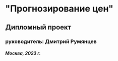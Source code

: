 # "Прогнозирование цен"
## Дипломный проект
### руководитель: Дмитрий Румянцев
##### Москва, 2023 г.